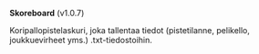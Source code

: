 <b>Skoreboard</b>
(v1.0.7)

Koripallopistelaskuri, joka tallentaa tiedot (pistetilanne, pelikello, joukkuevirheet yms.) .txt-tiedostoihin.

